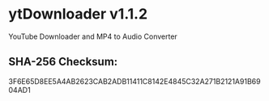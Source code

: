 # ytDownloader v1.1.2
YouTube Downloader and MP4 to Audio Converter
## SHA-256 Checksum:
3F6E65D8EE5A4AB2623CAB2ADB11411C8142E4845C32A271B2121A91B6904AD1
